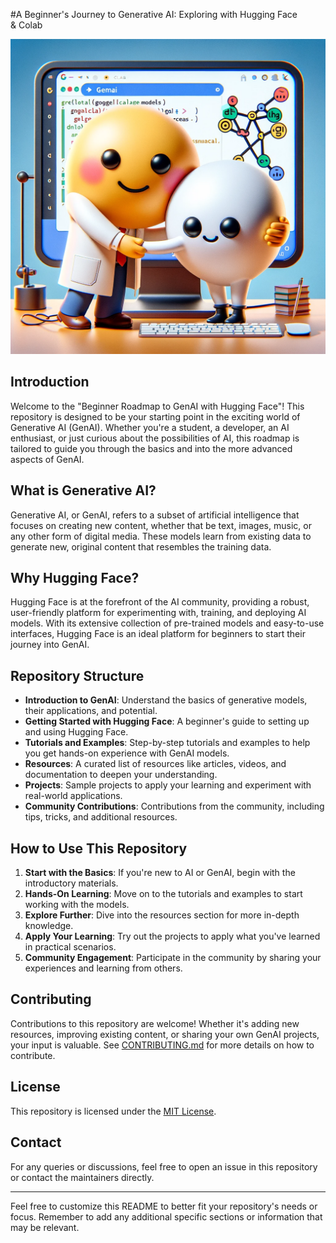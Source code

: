 #A Beginner's Journey to Generative AI: Exploring with Hugging Face & Colab

![Alt text](hug.png)

## Introduction

Welcome to the "Beginner Roadmap to GenAI with Hugging Face"! This repository is designed to be your starting point in the exciting world of Generative AI (GenAI). Whether you're a student, a developer, an AI enthusiast, or just curious about the possibilities of AI, this roadmap is tailored to guide you through the basics and into the more advanced aspects of GenAI.

## What is Generative AI?

Generative AI, or GenAI, refers to a subset of artificial intelligence that focuses on creating new content, whether that be text, images, music, or any other form of digital media. These models learn from existing data to generate new, original content that resembles the training data.

## Why Hugging Face?

Hugging Face is at the forefront of the AI community, providing a robust, user-friendly platform for experimenting with, training, and deploying AI models. With its extensive collection of pre-trained models and easy-to-use interfaces, Hugging Face is an ideal platform for beginners to start their journey into GenAI.

## Repository Structure

- **Introduction to GenAI**: Understand the basics of generative models, their applications, and potential.
- **Getting Started with Hugging Face**: A beginner's guide to setting up and using Hugging Face.
- **Tutorials and Examples**: Step-by-step tutorials and examples to help you get hands-on experience with GenAI models.
- **Resources**: A curated list of resources like articles, videos, and documentation to deepen your understanding.
- **Projects**: Sample projects to apply your learning and experiment with real-world applications.
- **Community Contributions**: Contributions from the community, including tips, tricks, and additional resources.

## How to Use This Repository

1. **Start with the Basics**: If you're new to AI or GenAI, begin with the introductory materials.
2. **Hands-On Learning**: Move on to the tutorials and examples to start working with the models.
3. **Explore Further**: Dive into the resources section for more in-depth knowledge.
4. **Apply Your Learning**: Try out the projects to apply what you've learned in practical scenarios.
5. **Community Engagement**: Participate in the community by sharing your experiences and learning from others.

## Contributing

Contributions to this repository are welcome! Whether it's adding new resources, improving existing content, or sharing your own GenAI projects, your input is valuable. See [CONTRIBUTING.md](CONTRIBUTING.md) for more details on how to contribute.

## License

This repository is licensed under the [MIT License](LICENSE).

## Contact

For any queries or discussions, feel free to open an issue in this repository or contact the maintainers directly.

---

Feel free to customize this README to better fit your repository's needs or focus. Remember to add any additional specific sections or information that may be relevant.
